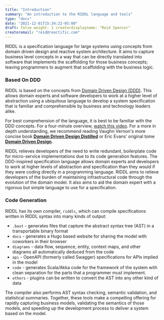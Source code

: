 ```yaml
---
title: "Introduction"
summary: "An introduction to the RIDDL language and tools"
type: "docs"
date: "2021-12-01T15:34:22-05:00"
draft: false weight: 1 creatordisplayname: "Reid Spencer"
creatoremail: "reid@reactific.com"
---
```


RIDDL is a specification language for large systems using concepts from domain 
driven design and reactive system architecture. It aims to capture  business level 
concepts in a way that can be directly translated into software that 
implements the scaffolding for those business concepts; leaving programmers 
to augment that scaffolding with the business logic.

### Based On DDD 
RIDDL is based on the concepts from 
[Domain Driven Design (DDD)](https://en.wikipedia.org/wiki/Domain-driven_design). This allows 
domain experts and software developers to work at a higher level of abstraction using a 
ubiquitous language to develop a system specification that is familiar and comprehensible by 
business and technology leaders alike.    

For best comprehension of the language, it is best to be familiar with the
DDD concepts. For a four-minute overview,
[watch this video](https://elearn.domainlanguage.com/). For a more in depth
understanding, we recommend reading Vaughn Vernon's more concise book
**[Domain Driven Design Distilled](https://www.amazon.com/Domain-Driven-Design-Distilled-Vaughn-Vernon-ebook/dp/B01JJSGE5S/ref=sr_1_1)**
or Eric Evans' original tome
**[Domain Driven Design](https://www.amazon.com/Domain-Driven-Design-Tackling-Complexity-Software-ebook/dp/B00794TAUG/ref=pd_sim_351_2/139-5372630-4190805)**.

RIDDL relieves developers of the need to write redundant, boilerplate code for micro-service 
implementations due to its code generation features. The DDD-inspired specification language 
allows domain experts and developers to work at higher levels of abstraction and specification 
than they would if they were coding directly in a programming language. RIDDL aims to relieve developers
of the burden of maintaining infrastructural code through the evolution of the
domain model. It also aims to aid the domain expert with a rigorous  but simple language to use 
for a specification.

### Code Generation
RIDDL has its own compiler, `riddlc`, which can compile specifications written in RIDDL syntax
into many kinds of output:
* `.bast` - generates files that capture the abstract syntax tree (AST) in a transportable binary
  format
* `docs` - generates a Hugo based website for sharing the model with coworkers in their browser
* `diagrams` - data flow, sequence, entity, context maps, and other diagrams all automatically 
  deduced from the code
* `api` - OpenAPI (formerly called Swagger) specifications for APIs implied in the model
* `code` - generates Scala/Akka code for the framework of the system with clean separation for
  the parts that a programmer must implement.
* `others` - plugins can be written to convert the AST into any other kind of data

The compiler also performs AST syntax checking, semantic validation, and statistical summaries.
Together, these tools make a compelling offering for rapidly capturing business models,
validating the semantics of those models, and speeding up the development process to deliver a
system based on the model.


